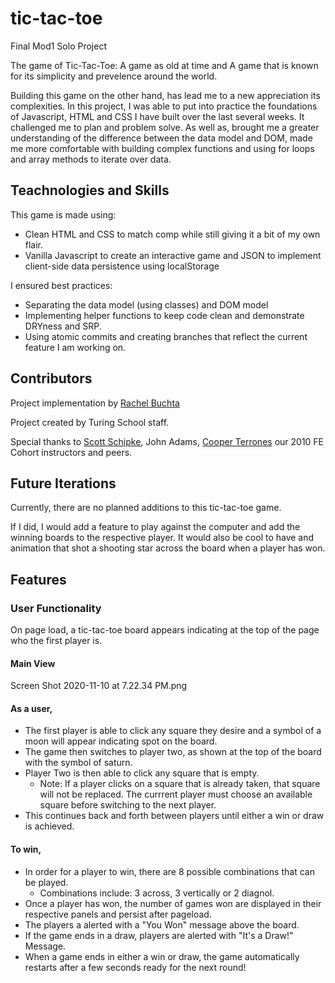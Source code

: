 # tic-tac-toe
Final Mod1 Solo Project

The game of Tic-Tac-Toe: A game as old at time and A game that is known for its simplicity and prevelence around the world.

Building this game on the other hand, has lead me to a new appreciation its complexities. In this project, I was able to put into practice the foundations of Javascript, HTML and CSS I have built over the last several weeks. It challenged me to plan and problem solve. As well as, brought me a greater understanding of the difference between the data model and DOM, made me more comfortable with building complex functions and using for loops and array methods to iterate over data.


## Teachnologies and Skills

This game is made using:
  * Clean HTML and CSS to match comp while still giving it a bit of my own flair.
  * Vanilla Javascript to create an interactive game and JSON to implement client-side data persistence using localStorage

I ensured best practices:

  * Separating the data model (using classes) and DOM model
  * Implementing helper functions to keep code clean and demonstrate DRYness and SRP.
  * Using atomic commits and creating branches that reflect the current feature I am working on.
  
 ## Contributors
 
 Project implementation by [Rachel Buchta](https://github.com/rachelbuchta)
 
 Project created by Turing School staff.
 
 Special thanks to [Scott Schipke](https://github.com/sschipke), John Adams, [Cooper Terrones](https://github.com/coopterrones) our 2010 FE Cohort instructors and peers.
 
 ## Future Iterations
 
 Currently, there are no planned additions to this tic-tac-toe game.
 
 If I did, I would add a feature to play against the computer and add the winning boards to the respective player. It would also be cool to have and animation    that shot a shooting star across the board when a player has won.
 
 ## Features
 
 ### User Functionality
 
 On page load, a tic-tac-toe board appears indicating at the top of the page who the first player is.
 #### Main View
Screen Shot 2020-11-10 at 7.22.34 PM.png
 
 #### As a user,
 
  * The first player is able to click any square they desire and a symbol of a moon will appear indicating spot on the board.
  * The game then switches to player two, as shown at the top of the board with the symbol of saturn.
  * Player Two is then able to click any square that is empty.
    * Note: If a player clicks on a square that is already taken, that square will not be replaced. The currrent player must choose an available square before         switching to the next player.
  * This continues back and forth between players until either a win or draw is achieved.
  
#### To win,

   * In order for a player to win, there are 8 possible combinations that can be played. 
     * Combinations include: 3 across, 3 vertically or 2 diagnol.
   * Once a player has won, the number of games won are displayed in their respective panels and persist after pageload.
   * The players a alerted with a "You Won" message above the board.
   * If the game ends in a draw, players are alerted with "It's a Draw!" Message.
   * When a game ends in either a win or draw, the game automatically restarts after a few seconds ready for the next round!
